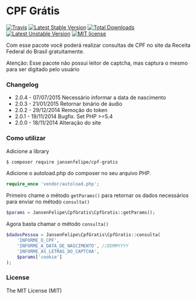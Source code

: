 # CPF Grátis
[![Travis](https://travis-ci.org/jansenfelipe/cpf-gratis.svg?branch=2.0)](https://travis-ci.org/jansenfelipe/cpf-gratis)
[![Latest Stable Version](https://poser.pugx.org/jansenfelipe/cpf-gratis/v/stable.svg)](https://packagist.org/packages/jansenfelipe/cpf-gratis) 
[![Total Downloads](https://poser.pugx.org/jansenfelipe/cpf-gratis/downloads.svg)](https://packagist.org/packages/jansenfelipe/cpf-gratis) 
[![Latest Unstable Version](https://poser.pugx.org/jansenfelipe/cpf-gratis/v/unstable.svg)](https://packagist.org/packages/jansenfelipe/cpf-gratis)
[![MIT license](https://img.shields.io/dub/l/vibe-d.svg)](http://opensource.org/licenses/MIT)

Com esse pacote você poderá realizar consultas de CPF no site da Receita Federal do Brasil gratuitamente.

Atenção: Esse pacote não possui leitor de captcha, mas captura o mesmo para ser digitado pelo usuário

### Changelog

* 2.0.4 - 07/07/2015 Necessário informar a data de nascimento
* 2.0.3 - 21/01/2015 Retornar binário de áudio
* 2.0.2 - 29/12/2014 Remoção do token
* 2.0.1 - 19/11/2014 Bugfix. Set PHP >=5.4
* 2.0.0 - 18/11/2014 Alteração do site

### Como utilizar

Adicione a library

```sh
$ composer require jansenfelipe/cpf-gratis
```

Adicione o autoload.php do composer no seu arquivo PHP.

```php
require_once 'vendor/autoload.php';  
```

Primeiro chame o método `getParams()` para retornar os dados necessários para enviar no método `consulta()` 

```php
$params = JansenFelipe\CpfGratis\CpfGratis::getParams(); 
```

Agora basta chamar o método `consulta()`

```php
$dadosPessoa = JansenFelipe\CpfGratis\CpfGratis::consulta(
    'INFORME_O_CPF',
    'INFORME_A_DATA_DE_NASCIMENTO', //DDMMYYYY
    'INFORME_AS_LETRAS_DO_CAPTCHA',
    $params['cookie']
);
```

### License

The MIT License (MIT)
